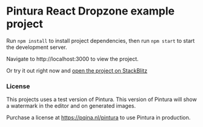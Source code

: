 # Pintura React Dropzone example project

Run `npm install` to install project dependencies, then run `npm start` to start the development server.

Navigate to http://localhost:3000 to view the project.

Or try it out right now and [open the project on StackBlitz](https://stackblitz.com/github/pqina/pintura-example-react-dropzone)

### License

This projects uses a test version of Pintura. This version of Pintura will show a watermark in the editor and on generated images.

Purchase a license at https://pqina.nl/pintura to use Pintura in production.
